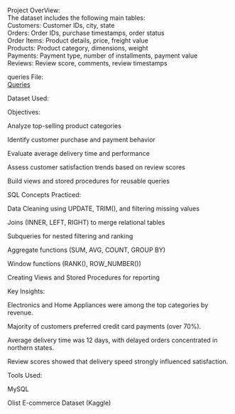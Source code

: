 Project OverView:<br>
The dataset includes the following main tables:<br>
Customers: Customer IDs, city, state<br>
Orders: Order IDs, purchase timestamps, order status<br>
Order Items: Product details, price, freight value<br>
Products: Product category, dimensions, weight<br>
Payments: Payment type, number of installments, payment value<br>
Reviews: Review score, comments, review timestamps<br>


queries File:<br>
<a href="">Queries</a>

Dataset Used:<br>
<a href=""></a>


Objectives:<br>

Analyze top-selling product categories<br>

Identify customer purchase and payment behavior<br>

Evaluate average delivery time and performance<br>

Assess customer satisfaction trends based on review scores<br>

Build views and stored procedures for reusable queries<br>


SQL Concepts Practiced:<br>

Data Cleaning using UPDATE, TRIM(), and filtering missing values<br>

Joins (INNER, LEFT, RIGHT) to merge relational tables<br>

Subqueries for nested filtering and ranking<br>

Aggregate functions (SUM, AVG, COUNT, GROUP BY)<br>

Window functions (RANK(), ROW_NUMBER())<br>

Creating Views and Stored Procedures for reporting<br>


Key Insights:<br>

Electronics and Home Appliances were among the top categories by revenue.<br>

Majority of customers preferred credit card payments (over 70%).<br>

Average delivery time was 12 days, with delayed orders concentrated in northern states.<br>

Review scores showed that delivery speed strongly influenced satisfaction.<br>




Tools Used:<br>

MySQL<br>

Olist E-commerce Dataset (Kaggle)<br>
